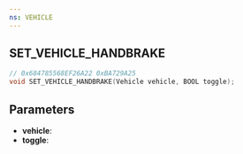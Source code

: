 ```yaml
---
ns: VEHICLE
---
```

## SET_VEHICLE_HANDBRAKE

```c
// 0x684785568EF26A22 0xBA729A25
void SET_VEHICLE_HANDBRAKE(Vehicle vehicle, BOOL toggle);
```


## Parameters
* **vehicle**: 
* **toggle**: 

